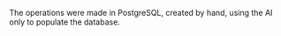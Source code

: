 The operations were made in PostgreSQL, created by hand, using the AI only to populate the database.
